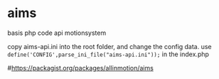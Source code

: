# aims
basis php code api motionsystem

copy aims-api.ini into the root folder, and change the config data.
use `define('CONFIG',parse_ini_file("aims-api.ini"));` in the index.php

#https://packagist.org/packages/allinmotion/aims
